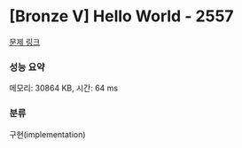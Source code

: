# [Bronze V] Hello World - 2557 

[문제 링크](https://www.acmicpc.net/problem/2557) 

### 성능 요약

메모리: 30864 KB, 시간: 64 ms

### 분류

구현(implementation)

